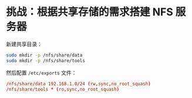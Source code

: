 # 挑战：根据共享存储的需求搭建 NFS 服务器

新建共享目录：

```bash
sudo mkdir -p /nfs/share/data
sudo mkdir -p /nfs/share/tools
```

然后配置 `/etc/exports` 文件：

```conf
/nfs/share/data 192.168.1.0/24 (rw,sync,no_root_squash)
/nfs/share/tools * (ro,sync,no_root_squash)
```
